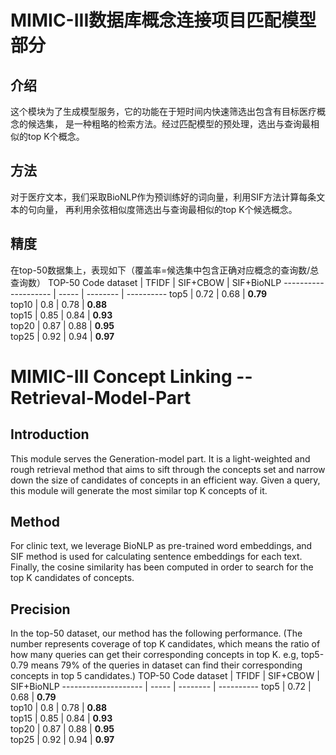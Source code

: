 #  MIMIC-III数据库概念连接项目匹配模型部分
## 介绍
这个模块为了生成模型服务，它的功能在于短时间内快速筛选出包含有目标医疗概念的候选集，
是一种粗略的检索方法。经过匹配模型的预处理，选出与查询最相似的top K个概念。
## 方法
对于医疗文本，我们采取BioNLP作为预训练好的词向量，利用SIF方法计算每条文本的句向量，
再利用余弦相似度筛选出与查询最相似的top K个候选概念。
## 精度
在top-50数据集上，表现如下（覆盖率=候选集中包含正确对应概念的查询数/总查询数）
 TOP-50  Code dataset | TFIDF | SIF+CBOW | SIF+BioNLP 
 -------------------- | ----- | -------- | ---------- 
 top5                 | 0.72  | 0.68     | **0.79**   
 top10                | 0.8   | 0.78     | **0.88**   
 top15                | 0.85  | 0.84     | **0.93**   
 top20                | 0.87  | 0.88     | **0.95**   
 top25                | 0.92  | 0.94     | **0.97**   



#  MIMIC-III Concept Linking -- Retrieval-Model-Part
## Introduction
This module serves the Generation-model part. It is a light-weighted and rough retrieval method that
aims to sift through the concepts set and narrow
down the size of candidates of concepts in an efficient way. Given a query, this module will
generate the most similar top K concepts of it.

## Method
For clinic text, we leverage BioNLP as pre-trained word embeddings, and SIF method is used
for calculating sentence embeddings for each text. Finally, the cosine similarity has been
computed in order to search for the top K candidates of concepts.

## Precision
In the top-50 dataset, our method has the following performance.
(The number represents coverage of top K candidates, which means the ratio of how many queries can
get their corresponding concepts in top K. e.g, top5-0.79 means 79% of the queries in dataset
can find their corresponding concepts in top 5 candidates.)
 TOP-50  Code dataset | TFIDF | SIF+CBOW | SIF+BioNLP 
 -------------------- | ----- | -------- | ---------- 
 top5                 | 0.72  | 0.68     | **0.79**   
 top10                | 0.8   | 0.78     | **0.88**   
 top15                | 0.85  | 0.84     | **0.93**   
 top20                | 0.87  | 0.88     | **0.95**   
 top25                | 0.92  | 0.94     | **0.97**   
